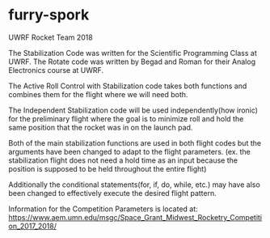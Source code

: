 # furry-spork
UWRF Rocket Team 2018

The Stabilization Code was written for the Scientific Programming Class at UWRF.
The Rotate code was written by Begad and Roman for their Analog Electronics course at UWRF.

The Active Roll Control with Stabilization code takes both functions and combines them for the flight where we will need both.

The Independent Stabilization code will be used independently(how ironic) for the preliminary flight where the goal is to minimize roll and hold the same position that the rocket was in on the launch pad.

Both of the main stabilization functions are used in both flight codes but the arguments have been changed to adapt to the flight parameters. (ex. the stabilization flight does not need a hold time as an input because the position is supposed to be held throughout the entire flight)

Additionally the conditional statements(for, if, do, while, etc.) may have also been changed to effectively execute the desired flight pattern.

Information for the Competition Parameters is located at: https://www.aem.umn.edu/msgc/Space_Grant_Midwest_Rocketry_Competition_2017_2018/
